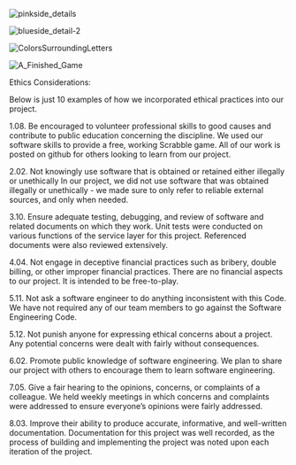 ![pinkside_details](https://github.com/scrabble-cooper/scrabble/assets/30630281/f3766974-4065-4451-9256-a49fbbcebc03)

![blueside_detail-2](https://github.com/scrabble-cooper/scrabble/assets/30630281/7ed8460c-c77c-479c-999e-ee46f71a7a78)

![ColorsSurroundingLetters](https://github.com/scrabble-cooper/scrabble/assets/30630281/8919a07d-d7f2-4b27-9462-8d6db2c088ab)

![A_Finished_Game](https://github.com/scrabble-cooper/scrabble/assets/30630281/b4f2bc35-f58a-444c-a6c3-3b59539f5a1e)


Ethics Considerations:

Below is just 10 examples of how we incorporated ethical practices into our project.

1.08. Be encouraged to volunteer professional skills to good causes and contribute to public education concerning the discipline.
  We used our software skills to provide a free, working Scrabble game. All of our work is posted on github for others looking to learn from our project.

2.02. Not knowingly use software that is obtained or retained either illegally or unethically
  In our project, we did not use software that was obtained illegally or unethically - we made sure to only refer to reliable external sources, and only when needed.

3.10. Ensure adequate testing, debugging, and review of software and related documents on which they work.
  Unit tests were conducted on various functions of the service layer for this project. Referenced documents were also reviewed extensively.

4.04. Not engage in deceptive financial practices such as bribery, double billing, or other improper financial practices.
  There are no financial aspects to our project. It is intended to be free-to-play.

5.11. Not ask a software engineer to do anything inconsistent with this Code.
  We have not required any of our team members to go against the Software Engineering Code.

5.12. Not punish anyone for expressing ethical concerns about a project.
  Any potential concerns were dealt with fairly without consequences.

6.02. Promote public knowledge of software engineering.
  We plan to share our project with others to encourage them to learn software engineering.

7.05. Give a fair hearing to the opinions, concerns, or complaints of a colleague.
  We held weekly meetings in which concerns and complaints were addressed to ensure everyone’s opinions were fairly addressed.

8.03. Improve their ability to produce accurate, informative, and well-written documentation.
  Documentation for this project was well recorded, as the process of building and implementing the project was noted upon each iteration of the project.




